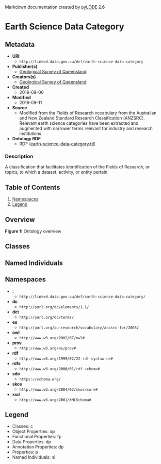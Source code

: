 Markdown documentation created by [pyLODE](http://github.com/rdflib/pyLODE) 2.6

# Earth Science Data Category

## Metadata
* **URI**
  * `http://linked.data.gov.au/def/earth-science-data-category`
* **Publisher(s)**
  * [Geological Survey of Queensland](http://linked.data.gov.au/org/gsq)
* **Creators(s)**
  * [Geological Survey of Queensland](http://linked.data.gov.au/org/gsq)
* **Created**
  * 2019-09-06
* **Modified**
  * 2019-09-11
* **Source**
  * Modified from the Fields of Research vocabulary from the Australian and New Zealand Standard Research Classification (ANZSRC). Relevant earth science categories have been extracted and augmented with narrower terms relevant for industry and research institutions.
* **Ontology RDF**
  * RDF ([earth-science-data-category.ttl](turtle))
### Description
<p>A classification that facilitates identification of the Fields of Research, or topics, to which a dataset, activity, or entity pertain.</p>

## Table of Contents
1. [Namespaces](#namespaces)
1. [Legend](#legend)


## Overview

**Figure 1:** Ontology overview
## Classes

## Named Individuals
## Namespaces
* **:**
  * `http://linked.data.gov.au/def/earth-science-data-category/`
* **dc**
  * `http://purl.org/dc/elements/1.1/`
* **dct**
  * `http://purl.org/dc/terms/`
* **es**
  * `http://purl.org/au-research/vocabulary/anzsrc-for/2008/`
* **owl**
  * `http://www.w3.org/2002/07/owl#`
* **prov**
  * `http://www.w3.org/ns/prov#`
* **rdf**
  * `http://www.w3.org/1999/02/22-rdf-syntax-ns#`
* **rdfs**
  * `http://www.w3.org/2000/01/rdf-schema#`
* **sdo**
  * `https://schema.org/`
* **skos**
  * `http://www.w3.org/2004/02/skos/core#`
* **xsd**
  * `http://www.w3.org/2001/XMLSchema#`

## Legend
* Classes: c
* Object Properties: op
* Functional Properties: fp
* Data Properties: dp
* Annotation Properties: dp
* Properties: p
* Named Individuals: ni